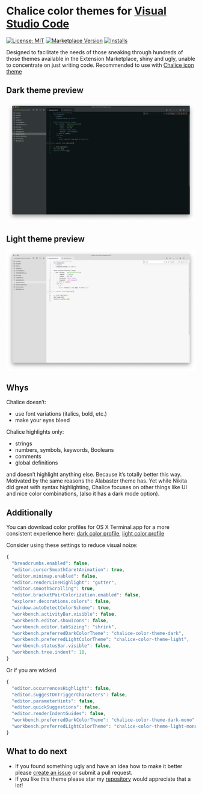 # Chalice color themes for [Visual Studio Code](http://code.visualstudio.com)

[![License: MIT](https://img.shields.io/badge/license-MIT-orange.svg)](https://github.com/artlaman/chalice-color-theme/blob/master/LICENSE)
[![Marketplace Version](https://vsmarketplacebadge.apphb.com/version/artlaman.chalice-color-theme.svg)](https://marketplace.visualstudio.com/items?itemName=artlaman.chalice-color-theme)
[![Installs](https://vsmarketplacebadge.apphb.com/installs/artlaman.chalice-color-theme.svg)](https://marketplace.visualstudio.com/items?itemName=artlaman.chalice-color-theme)

Designed to facilitate the needs of those sneaking through hundreds of those themes available in the Extension Marketplace, shiny and ugly, unable to concentrate on just writing code. Recommended to use with [Chalice icon theme](https://marketplace.visualstudio.com/items?itemName=artlaman.chalice-icon-theme)

## Dark theme preview

<img src="https://github.com/artlaman/chalice-color-theme/raw/master/preview-dark.png" title="Chalice dark preview" />

## Light theme preview

<img src="https://github.com/artlaman/chalice-color-theme/raw/master/preview.png" title="Chalice light preview" />

## Whys

Chalice doesn’t:

- use font variations (italics, bold, etc.)
- make your eyes bleed

Chalice highlights only:

- strings
- numbers, symbols, keywords, Booleans
- comments
- global definitions

and doesn’t highlight anything else. Because it’s totally better this way. Motivated by the same reasons the Alabaster theme has. Yet while Nikita did great with syntax highlighting, Chalice focuses on other things like UI and nice color combinations, (also it has a dark mode option).

## Additionally

You can download color profiles for OS X Terminal.app for a more consistent experience here: [dark color profile](https://github.com/lysyi3m/macos-terminal-themes/blob/master/themes/Chalice%20Dark.terminal), [light color profile](https://github.com/lysyi3m/macos-terminal-themes/blob/master/themes/Chalice.terminal)

Consider using these settings to reduce visual noize:

```js
{
  "breadcrumbs.enabled": false,
  "editor.cursorSmoothCaretAnimation": true,
  "editor.minimap.enabled": false,
  "editor.renderLineHighlight": "gutter",
  "editor.smoothScrolling": true,
  "editor.bracketPairColorization.enabled": false,
  "explorer.decorations.colors": false,
  "window.autoDetectColorScheme": true,
  "workbench.activityBar.visible": false,
  "workbench.editor.showIcons": false,
  "workbench.editor.tabSizing": "shrink",
  "workbench.preferredDarkColorTheme": "chalice-color-theme-dark",
  "workbench.preferredLightColorTheme": "chalice-color-theme-light",
  "workbench.statusBar.visible": false,
  "workbench.tree.indent": 10,
}
```

Or if you are wicked

```js
{
  "editor.occurrencesHighlight": false,
  "editor.suggestOnTriggerCharacters": false,
  "editor.parameterHints": false,
  "editor.quickSuggestions": false,
  "editor.renderIndentGuides": false,
  "workbench.preferredDarkColorTheme": "chalice-color-theme-dark-mono",
  "workbench.preferredLightColorTheme": "chalice-color-theme-light-mono",
}
```

## What to do next

- If you found something ugly and have an idea how to make it better please [create an issue](https://github.com/artlaman/chalice-color-theme/issues/new/choose) or submit a pull request.
- If you like this theme please star my [repository](https://github.com/artlaman/chalice-color-theme) would appreciate that a lot!
